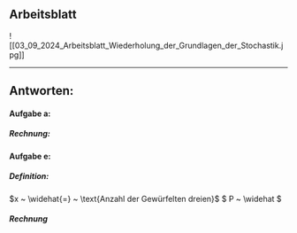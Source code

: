 ## Arbeitsblatt

![[03_09_2024_Arbeitsblatt_Wiederholung_der_Grundlagen_der_Stochastik.jpg]]

---

## Antworten:
#### Aufgabe a:
##### Rechnung:


#### Aufgabe e:
##### Definition:
$x ~ \widehat{=} ~ \text{Anzahl der Gewürfelten dreien}$
$ P ~ \widehat $
##### Rechnung




